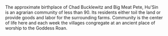 The approximate birthplace of Chad Bucklewitz and Big Meat Pete, Hu'Sin is an agrarian community of less than 90. Its residents either toil the land or provide goods and labor for the surrounding farms. Community is the center of life here and each week the villages congregate at an ancient place of worship to the Goddess Roan.